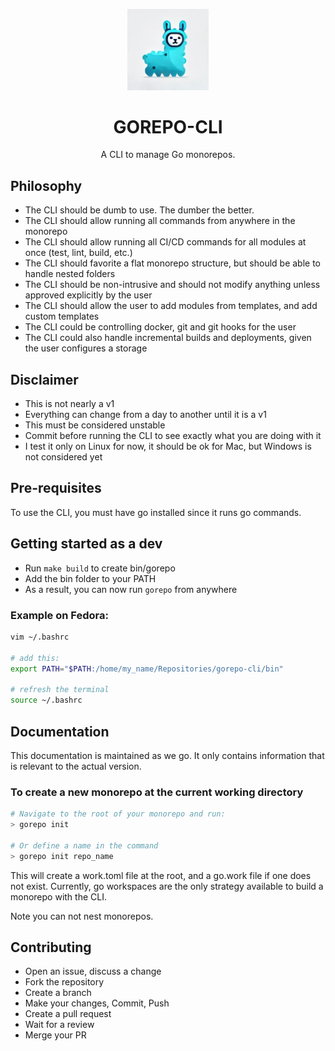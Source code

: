 <p align="center">
    <picture>
        <img style="margin-bottom:0;" width="130" src="./assets/gorepo.png" alt="logo">
    </picture>
    <h1 align="center">GOREPO-CLI</h1>
</p>

<p align="center">
    A CLI to manage Go monorepos.
</p>

## Philosophy

- The CLI should be dumb to use. The dumber the better.
- The CLI should allow running all commands from anywhere in the monorepo
- The CLI should allow running all CI/CD commands for all modules at once (test, lint, build, etc.)
- The CLI should favorite a flat monorepo structure, but should be able to handle nested folders
- The CLI should be non-intrusive and should not modify anything unless approved explicitly by the user
- The CLI should allow the user to add modules from templates, and add custom templates
- The CLI could be controlling docker, git and git hooks for the user
- The CLI could also handle incremental builds and deployments, given the user configures a storage

## Disclaimer
- This is not nearly a v1
- Everything can change from a day to another until it is a v1
- This must be considered unstable
- Commit before running the CLI to see exactly what you are doing with it
- I test it only on Linux for now, it should be ok for Mac, but Windows is not considered yet

## Pre-requisites

To use the CLI, you must have go installed since it runs go commands.

## Getting started as a dev

- Run `make build` to create bin/gorepo
- Add the bin folder to your PATH
- As a result, you can now run `gorepo` from anywhere

### Example on Fedora:
```bash
vim ~/.bashrc

# add this:
export PATH="$PATH:/home/my_name/Repositories/gorepo-cli/bin"

# refresh the terminal
source ~/.bashrc
```

## Documentation

This documentation is maintained as we go. It only contains information that 
is relevant to the actual version.

### To create a new monorepo at the current working directory

```bash
# Navigate to the root of your monorepo and run:
> gorepo init

# Or define a name in the command
> gorepo init repo_name
```

This will create a work.toml file at the root, and a go.work file if one does not exist.
Currently, go workspaces are the only strategy available to build a monorepo with the CLI.

Note you can not nest monorepos.

## Contributing

- Open an issue, discuss a change
- Fork the repository
- Create a branch
- Make your changes, Commit, Push
- Create a pull request
- Wait for a review
- Merge your PR